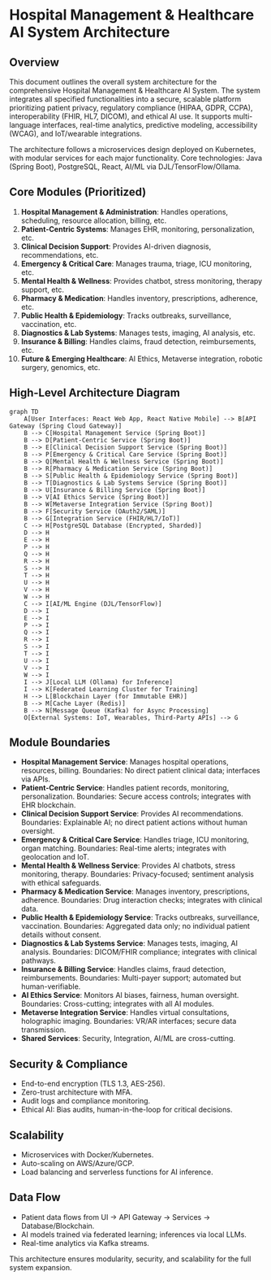 # Hospital Management & Healthcare AI System Architecture
<!-- cspell:ignore CCPA -->

## Overview
This document outlines the overall system architecture for the comprehensive Hospital Management & Healthcare AI System. The system integrates all specified functionalities into a secure, scalable platform prioritizing patient privacy, regulatory compliance (HIPAA, GDPR, CCPA), interoperability (FHIR, HL7, DICOM), and ethical AI use. It supports multi-language interfaces, real-time analytics, predictive modeling, accessibility (WCAG), and IoT/wearable integrations.

The architecture follows a microservices design deployed on Kubernetes, with modular services for each major functionality. Core technologies: Java (Spring Boot), PostgreSQL, React, AI/ML via DJL/TensorFlow/Ollama.

## Core Modules (Prioritized)
1. **Hospital Management & Administration**: Handles operations, scheduling, resource allocation, billing, etc.
2. **Patient-Centric Systems**: Manages EHR, monitoring, personalization, etc.
3. **Clinical Decision Support**: Provides AI-driven diagnosis, recommendations, etc.
4. **Emergency & Critical Care**: Manages trauma, triage, ICU monitoring, etc.
5. **Mental Health & Wellness**: Provides chatbot, stress monitoring, therapy support, etc.
6. **Pharmacy & Medication**: Handles inventory, prescriptions, adherence, etc.
7. **Public Health & Epidemiology**: Tracks outbreaks, surveillance, vaccination, etc.
8. **Diagnostics & Lab Systems**: Manages tests, imaging, AI analysis, etc.
9. **Insurance & Billing**: Handles claims, fraud detection, reimbursements, etc.
10. **Future & Emerging Healthcare**: AI Ethics, Metaverse integration, robotic surgery, genomics, etc.

## High-Level Architecture Diagram
```mermaid
graph TD
    A[User Interfaces: React Web App, React Native Mobile] --> B[API Gateway (Spring Cloud Gateway)]
    B --> C[Hospital Management Service (Spring Boot)]
    B --> D[Patient-Centric Service (Spring Boot)]
    B --> E[Clinical Decision Support Service (Spring Boot)]
    B --> P[Emergency & Critical Care Service (Spring Boot)]
    B --> Q[Mental Health & Wellness Service (Spring Boot)]
    B --> R[Pharmacy & Medication Service (Spring Boot)]
    B --> S[Public Health & Epidemiology Service (Spring Boot)]
    B --> T[Diagnostics & Lab Systems Service (Spring Boot)]
    B --> U[Insurance & Billing Service (Spring Boot)]
    B --> V[AI Ethics Service (Spring Boot)]
    B --> W[Metaverse Integration Service (Spring Boot)]
    B --> F[Security Service (OAuth2/SAML)]
    B --> G[Integration Service (FHIR/HL7/IoT)]
    C --> H[PostgreSQL Database (Encrypted, Sharded)]
    D --> H
    E --> H
    P --> H
    Q --> H
    R --> H
    S --> H
    T --> H
    U --> H
    V --> H
    W --> H
    C --> I[AI/ML Engine (DJL/TensorFlow)]
    D --> I
    E --> I
    P --> I
    Q --> I
    R --> I
    S --> I
    T --> I
    U --> I
    V --> I
    W --> I
    I --> J[Local LLM (Ollama) for Inference]
    I --> K[Federated Learning Cluster for Training]
    H --> L[Blockchain Layer (for Immutable EHR)]
    B --> M[Cache Layer (Redis)]
    B --> N[Message Queue (Kafka) for Async Processing]
    O[External Systems: IoT, Wearables, Third-Party APIs] --> G
```

## Module Boundaries
- **Hospital Management Service**: Manages hospital operations, resources, billing. Boundaries: No direct patient clinical data; interfaces via APIs.
- **Patient-Centric Service**: Handles patient records, monitoring, personalization. Boundaries: Secure access controls; integrates with EHR blockchain.
- **Clinical Decision Support Service**: Provides AI recommendations. Boundaries: Explainable AI; no direct patient actions without human oversight.
- **Emergency & Critical Care Service**: Handles triage, ICU monitoring, organ matching. Boundaries: Real-time alerts; integrates with geolocation and IoT.
- **Mental Health & Wellness Service**: Provides AI chatbots, stress monitoring, therapy. Boundaries: Privacy-focused; sentiment analysis with ethical safeguards.
- **Pharmacy & Medication Service**: Manages inventory, prescriptions, adherence. Boundaries: Drug interaction checks; integrates with clinical data.
- **Public Health & Epidemiology Service**: Tracks outbreaks, surveillance, vaccination. Boundaries: Aggregated data only; no individual patient details without consent.
- **Diagnostics & Lab Systems Service**: Manages tests, imaging, AI analysis. Boundaries: DICOM/FHIR compliance; integrates with clinical pathways.
- **Insurance & Billing Service**: Handles claims, fraud detection, reimbursements. Boundaries: Multi-payer support; automated but human-verifiable.
- **AI Ethics Service**: Monitors AI biases, fairness, human oversight. Boundaries: Cross-cutting; integrates with all AI modules.
- **Metaverse Integration Service**: Handles virtual consultations, holographic imaging. Boundaries: VR/AR interfaces; secure data transmission.
- **Shared Services**: Security, Integration, AI/ML are cross-cutting.

## Security & Compliance
- End-to-end encryption (TLS 1.3, AES-256).
- Zero-trust architecture with MFA.
- Audit logs and compliance monitoring.
- Ethical AI: Bias audits, human-in-the-loop for critical decisions.

## Scalability
- Microservices with Docker/Kubernetes.
- Auto-scaling on AWS/Azure/GCP.
- Load balancing and serverless functions for AI inference.

## Data Flow
- Patient data flows from UI → API Gateway → Services → Database/Blockchain.
- AI models trained via federated learning; inferences via local LLMs.
- Real-time analytics via Kafka streams.

This architecture ensures modularity, security, and scalability for the full system expansion.